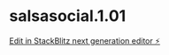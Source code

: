 # salsasocial.1.01

[Edit in StackBlitz next generation editor ⚡️](https://stackblitz.com/~/github.com/Biz4me/salsasocial.1.01)